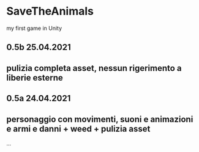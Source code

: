 # SaveTheAnimals
my first game in Unity

0.5b 25.04.2021
---------------
pulizia completa asset, nessun rigerimento a liberie esterne
---------------

0.5a 24.04.2021
---------------
personaggio con movimenti, suoni e animazioni e armi e danni + weed + pulizia asset
---------------
...